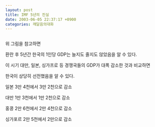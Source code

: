 ```yaml
---
layout: post
title: IMF 5년의 진실
date: 2003-06-05 22:37:17 +0900
categories: 깨달음의대화
---
```

<img src="./assets/attach/images/198/191/001/1054820237.JPG" border="0" alt="" />  
  
위 그림을 참고하면
  

  
환란 후 5년간 한국의 1인당 GDP는 늘지도 줄지도 않았음을 알 수 있다.
  

  
이 시기 대만, 일본, 싱가프로 등 경쟁국들의 GDP가 대폭 감소한 것과 비교하면
  

  
한국이 상당히 선전했음을 알 수 있다.
  

  
일본 3만 4천에서 3만 2천으로 감소
  

  
대만 1만 3천에서 1만 2천으로 감소
  

  
홍콩 2만 6천에서 2만 4천으로 감소
  

  
싱가포르 2만 5천에서 2만으로 감소
